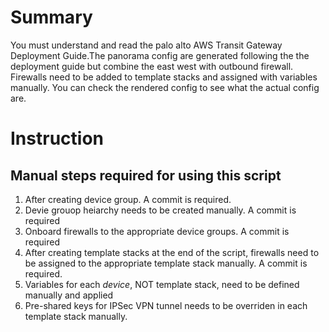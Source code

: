 # Summary
You must understand and read  the palo alto AWS Transit Gateway Deployment Guide.The panorama config are generated following the the deployment guide but combine the east west with outbound firewall. Firewalls need to be added to template stacks and assigned with variables manually. You can check the rendered config to see what the actual config are.

# Instruction

## Manual steps required for using this script
1. After creating device group. A commit is required.
2. Devie grouop heiarchy needs to be created manually. A commit is required
3. Onboard firewalls to the appropriate device groups. A commit is required
4. After creating template stacks at the end of the script, firewalls need to be assigned to the appropriate template stack manually. A commit is required.
5. Variables for each *device*, NOT template stack, need to be defined manually and applied 
6. Pre-shared keys for IPSec VPN tunnel needs to be overriden in each template stack manually.

